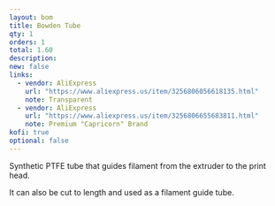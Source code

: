 ```yaml
---
layout: bom
title: Bowden Tube
qty: 1
orders: 1
total: 1.60
description: 
new: false
links:
  - vendor: AliExpress
    url: "https://www.aliexpress.us/item/3256806056618135.html"
    note: Transparent
  - vendor: AliExpress
    url: "https://www.aliexpress.us/item/3256806655683811.html"
    note: Premium "Capricorn" Brand
kofi: true
optional: false
---
```


Synthetic PTFE tube that guides filament from the extruder to the print head. 

It can also be cut to length and used as a filament guide tube.